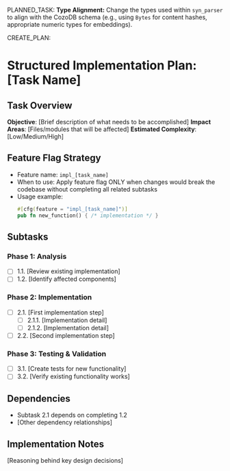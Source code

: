 PLANNED_TASK:
**Type Alignment:** Change the types used within `syn_parser` to align with the CozoDB schema (e.g., using `Bytes` for content hashes, appropriate numeric types for embeddings).


CREATE_PLAN:
# Structured Implementation Plan: [Task Name]

## Task Overview
**Objective**: [Brief description of what needs to be accomplished]
**Impact Areas**: [Files/modules that will be affected]
**Estimated Complexity**: [Low/Medium/High]

## Feature Flag Strategy
- Feature name: `impl_[task_name]`
- When to use: Apply feature flag ONLY when changes would break the codebase without completing all related subtasks
- Usage example: 
  ```rust
  #[cfg(feature = "impl_[task_name]")]
  pub fn new_function() { /* implementation */ }
  ```

## Subtasks

### Phase 1: Analysis
- [ ] 1.1. [Review existing implementation]
- [ ] 1.2. [Identify affected components]

### Phase 2: Implementation
- [ ] 2.1. [First implementation step]
  - [ ] 2.1.1. [Implementation detail]
  - [ ] 2.1.2. [Implementation detail]
- [ ] 2.2. [Second implementation step]

### Phase 3: Testing & Validation
- [ ] 3.1. [Create tests for new functionality]
- [ ] 3.2. [Verify existing functionality works]

## Dependencies
- Subtask 2.1 depends on completing 1.2
- [Other dependency relationships]

## Implementation Notes
[Reasoning behind key design decisions]
```
